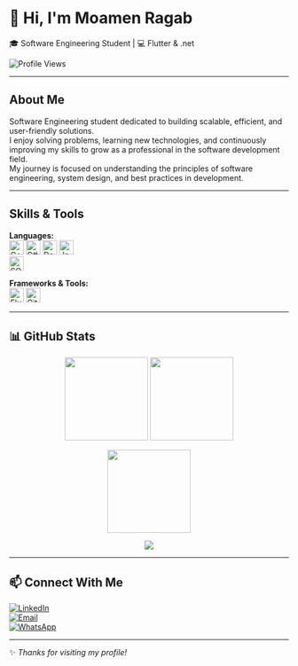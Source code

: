 # 👋 Hi, I'm Moamen Ragab  
🎓 Software Engineering Student | 💻 Flutter & .net  

![Profile Views](https://komarev.com/ghpvc/?username=moamenragab189&color=blue)

---

##  About Me  

Software Engineering student dedicated to building scalable, efficient, and user-friendly solutions.  
I enjoy solving problems, learning new technologies, and continuously improving my skills to grow as a professional in the software development field.  
My journey is focused on understanding the principles of software engineering, system design, and best practices in development.  

---

##  Skills & Tools  

**Languages:**  
<img src="https://cdn.jsdelivr.net/gh/devicons/devicon/icons/cplusplus/cplusplus-original.svg" alt="C++" height="26"/> 
<img src="https://cdn.jsdelivr.net/gh/devicons/devicon/icons/csharp/csharp-original.svg" alt="C#" height="26"/> 
<img src="https://cdn.jsdelivr.net/gh/devicons/devicon/icons/dart/dart-original.svg" alt="Dart" height="26"/> 
<img src="https://cdn.jsdelivr.net/gh/devicons/devicon/icons/javascript/javascript-original.svg" alt="JavaScript" height="26"/>  
<img src="https://cdn.jsdelivr.net/gh/devicons/devicon/icons/microsoftsqlserver/microsoftsqlserver-plain.svg" alt="SQL Server" height="26"/>  

**Frameworks & Tools:**  
<img src="https://cdn.jsdelivr.net/gh/devicons/devicon/icons/flutter/flutter-original.svg" alt="Flutter" height="26"/> 
<img src="https://cdn.jsdelivr.net/gh/devicons/devicon/icons/git/git-original.svg" alt="Git" height="26"/>  

---

## 📊 GitHub Stats  

<p align="center">
  <img src="https://github-readme-stats.vercel.app/api?username=moamenragab189&show_icons=true&theme=tokyonight" height="150"/>
  <img src="https://streak-stats.demolab.com?user=moamenragab189&theme=tokyonight&date_format=j%20M%5B%20Y%5D" height="150"/>
</p>

<p align="center">
  <img src="https://github-readme-stats.vercel.app/api/top-langs/?username=moamenragab189&layout=compact&theme=tokyonight" height="150"/>
</p>

<p align="center">
  <img src="https://github-profile-trophy.vercel.app/?username=moamenragab189&theme=tokyonight&column=6&margin-w=10&margin-h=10"/>
</p>


---

## 📫 Connect With Me  

[![LinkedIn](https://img.shields.io/badge/LinkedIn-blue?logo=linkedin&logoColor=white)](https://linkedin.com/in/moamen-ragab)  
[![Email](https://img.shields.io/badge/Email-red?logo=gmail&logoColor=white)](mailto:moamenragab66@gmail.com)  
[![WhatsApp](https://img.shields.io/badge/WhatsApp-green?logo=whatsapp&logoColor=white)](https://wa.me/201020641775)  

---
✨ *Thanks for visiting my profile!*
